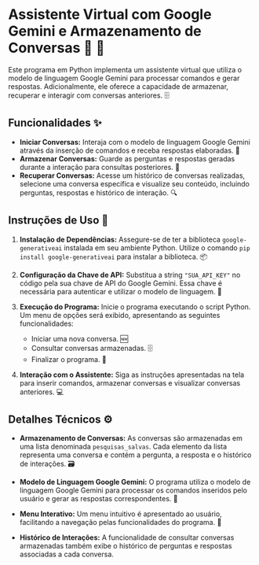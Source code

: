 # Assistente Virtual com Google Gemini e Armazenamento de Conversas 🧠 💬

Este programa em Python implementa um assistente virtual que utiliza o modelo de linguagem Google Gemini para processar comandos e gerar respostas. Adicionalmente, ele oferece a capacidade de armazenar, recuperar e interagir com conversas anteriores. 🗄️

## Funcionalidades ✨

- **Iniciar Conversas:** Interaja com o modelo de linguagem Google Gemini através da inserção de comandos e receba respostas elaboradas. 💬
- **Armazenar Conversas:** Guarde as perguntas e respostas geradas durante a interação para consultas posteriores. 💾
- **Recuperar Conversas:** Acesse um histórico de conversas realizadas, selecione uma conversa específica e visualize seu conteúdo, incluindo perguntas, respostas e histórico de interação. 🔍

## Instruções de Uso 📝

1. **Instalação de Dependências:** Assegure-se de ter a biblioteca `google-generativeai` instalada em seu ambiente Python. Utilize o comando `pip install google-generativeai` para instalar a biblioteca. 📦
2. **Configuração da Chave de API:** Substitua a string `"SUA_API_KEY"` no código pela sua chave de API do Google Gemini. Essa chave é necessária para autenticar e utilizar o modelo de linguagem. 🔑
3. **Execução do Programa:** Inicie o programa executando o script Python. Um menu de opções será exibido, apresentando as seguintes funcionalidades:

   - Iniciar uma nova conversa. 🆕
   - Consultar conversas armazenadas. 🗄️
   - Finalizar o programa. 🚪

4. **Interação com o Assistente:** Siga as instruções apresentadas na tela para inserir comandos, armazenar conversas e visualizar conversas anteriores. 💻

## Detalhes Técnicos ⚙️

- **Armazenamento de Conversas:** As conversas são armazenadas em uma lista denominada `pesquisas_salvas`. Cada elemento da lista representa uma conversa e contém a pergunta, a resposta e o histórico de interações. 🗃️

- **Modelo de Linguagem Google Gemini:** O programa utiliza o modelo de linguagem Google Gemini para processar os comandos inseridos pelo usuário e gerar as respostas correspondentes. 🧠

- **Menu Interativo:** Um menu intuitivo é apresentado ao usuário, facilitando a navegação pelas funcionalidades do programa. 🧭

- **Histórico de Interações:** A funcionalidade de consultar conversas armazenadas também exibe o histórico de perguntas e respostas associadas a cada conversa.
